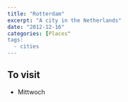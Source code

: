 ```yaml
---
title: "Rotterdam"
excerpt: "A city in the Netherlands"
date: "2012-12-16"
categories: [Places"
tags:
  - cities 
---
```

## To visit
- Mittwoch